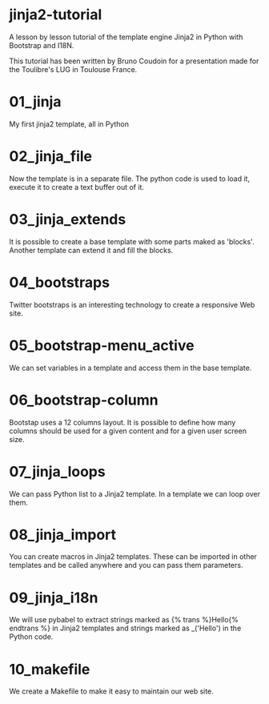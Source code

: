 jinja2-tutorial
===============

A lesson by lesson tutorial of the template engine Jinja2 in Python
with Bootstrap and I18N.

This tutorial has been written by Bruno Coudoin for a presentation
made for the Toulibre's LUG in Toulouse France.

# 01_jinja

My first jinja2 template, all in Python

# 02_jinja_file

Now the template is in a separate file. The python code is used to
load it, execute it to create a text buffer out of it.

# 03_jinja_extends

It is possible to create a base template with some parts maked as
'blocks'. Another template can extend it and fill the blocks.

# 04_bootstraps

Twitter bootstraps is an interesting technology to create a responsive
Web site.

# 05_bootstrap-menu_active

We can set variables in a template and access them in the base template.

# 06_bootstrap-column

Bootstap uses a 12 columns layout. It is possible to define how many
columns should be used for a given content and for a given user screen
size.

# 07_jinja_loops

We can pass Python list to a Jinja2 template. In a template we can
loop over them.

# 08_jinja_import

You can create macros in Jinja2 templates. These can be imported in
other templates and be called anywhere and you can pass them
parameters.

# 09_jinja_i18n

We will use pybabel to extract strings marked as {% trans %}Hello{%
endtrans %} in Jinja2 templates and strings marked as _('Hello') in
the Python code.

# 10_makefile

We create a Makefile to make it easy to maintain our web site.